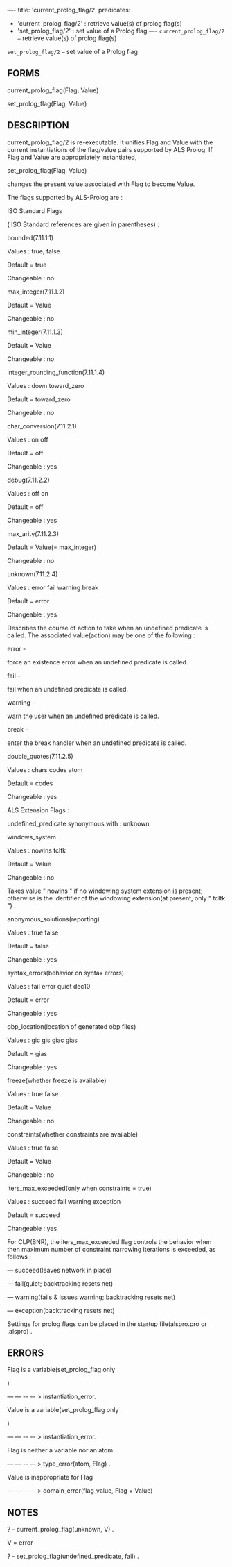 —-
title: 'current_prolog_flag/2'
predicates:
 - 'current_prolog_flag/2' : retrieve value(s) of prolog flag(s)
 - 'set_prolog_flag/2' : set value of a Prolog flag
—-
`current_prolog_flag/2` `—` retrieve value(s) of prolog flag(s)

`set_prolog_flag/2` `—` set value of a Prolog flag


## FORMS

current_prolog_flag(Flag, Value)

set_prolog_flag(Flag, Value)


## DESCRIPTION

current_prolog_flag/2 is re-executable. It unifies Flag and Value with the current instantiations of the flag/value pairs supported by ALS Prolog. If Flag and Value are appropriately instantiated,

set_prolog_flag(Flag, Value)

changes the present value associated with Flag to become Value.

The flags supported by ALS-Prolog are :

ISO Standard Flags

( ISO Standard references are given in parentheses) :

bounded(7.11.1.1)

Values : true, false

Default = true

Changeable : no

max_integer(7.11.1.2)

Default = Value

Changeable : no

min_integer(7.11.1.3)

Default = Value

Changeable : no

integer_rounding_function(7.11.1.4)

Values : down toward_zero

Default = toward_zero

Changeable : no

char_conversion(7.11.2.1)

Values : on off

Default = off

Changeable : yes

debug(7.11.2.2)

Values : off on

Default = off

Changeable : yes

max_arity(7.11.2.3)

Default = Value(= max_integer)

Changeable : no

unknown(7.11.2.4)

Values : error fail warning break

Default = error

Changeable : yes

Describes the course of action to take when an undefined predicate is called. The associated value(action) may be one of the following :

error -

force an existence error when an undefined predicate is called.

fail -

fail when an undefined predicate is called.

warning -

warn the user when an undefined predicate is called.

break -

enter the break handler when an undefined predicate is called.

double_quotes(7.11.2.5)

Values : chars codes atom

Default = codes

Changeable : yes

ALS Extension Flags :

undefined_predicate synonymous with : unknown

windows_system

Values : nowins tcltk

Default = Value

Changeable : no

Takes value &quot; nowins &quot; if no windowing system extension is present; otherwise is the identifier of the windowing extension(at present, only " tcltk ") .

anonymous_solutions(reporting)

Values : true false

Default = false

Changeable : yes

syntax_errors(behavior on syntax errors)

Values : fail error quiet dec10

Default = error

Changeable : yes

obp_location(location of generated obp files)

Values :
gic
gis
giac
gias

Default = gias

Changeable : yes

freeze(whether freeze is available)

Values : true false

Default = Value

Changeable : no

constraints(whether constraints are available)

Values : true false

Default = Value

Changeable : no

iters_max_exceeded(only when constraints = true)

Values : succeed fail warning exception

Default = succeed

Changeable : yes

For
CLP(BNR), the iters_max_exceeded flag controls the behavior when then maximum number of constraint narrowing iterations is exceeded, as follows :


— succeed(leaves network in place)

— fail(quiet; backtracking resets net)

— warning(fails &amp; issues warning; backtracking resets net)

— exception(backtracking resets net)

Settings for prolog flags can be placed in the
startup file(alspro.pro or .alspro) .


## ERRORS

Flag is a variable(set_prolog_flag
only

)

— — -- -- &gt; instantiation_error.

Value is a variable(set_prolog_flag
only

)

— — -- -- &gt; instantiation_error.

Flag is neither a variable nor an atom

— — -- -- &gt; type_error(atom, Flag) .

Value is inappropriate for Flag

— — -- -- &gt; domain_error(flag_value, Flag + Value)


## NOTES

? - current_prolog_flag(unknown, V) .

V = error

? - set_prolog_flag(undefined_predicate, fail) .

